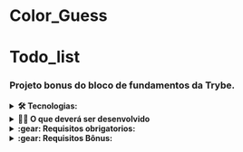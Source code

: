 # Color_Guess

# Todo_list

### Projeto bonus do bloco de fundamentos da Trybe.

<details>
<summary><strong>🛠  Tecnologias:</strong></summary>
- HTML<br>
- CSS<br>
- JavaScript<br>
</details>

<details>
  <summary><strong>👨‍💻 O que deverá ser desenvolvido</strong></summary><br />

- Será desenvolvida uma aplicação utilizando JavaScript, HTML5 e CSS3.

- Nesta aplicação deverá ser possível jogar um jogo de adivinhação de cores onde:
  - Dentro de uma possibilidade de cores o jogador deverá tentar adivinhar qual cor foi aleatoriamente selecionada como a cor certa;
  - A paleta de cores deve ser apresentada por círculos coloridos;
  - Deverá existir um botão para iniciar e reiniciar o jogo;
  - Ao selecionar uma cor um texto deverá informar se você acertou ou não a cor correta.

💡Veja o exemplo a seguir de como o projeto pode se parecer depois de pronto. Lembre-se que você pode <s>e deve</s> ir além para deixar o projeto com a sua cara e impressionar à todos!

  ![exemplo de guess color](https://github.com/tryber/sd-023-a-project-color-guess/blob/main/guess-the-color.gif?raw=true)

</details>

<details>
<summary><strong>:gear: Requisitos obrigatorios:</strong></summary>
:white_check_mark: 1 - Adicione no seu site um título com o nome do seu jogo<br>
:white_check_mark: 2 - Adicione um texto com o código RGB a ser adivinhado<br>
:white_check_mark: 3 - Adicione à página opções de cores para serem adivinhadas<br>
:white_check_mark: 4 - Adicione cores nas bolas, elas devem ser geradas dinamicamente<br>
:white_check_mark: 5 - Ao clicar em um círculo colorido, deve ser mostrado um texto indicando se está correto<br>
:white_check_mark: 6 - Crie um botão para iniciar/reiniciar o jogo<br>
</details>

<details>
<summary><strong>:gear: Requisitos Bônus:</strong></summary>
:white_check_mark: 7 - Crie um placar que incremente 3 pontos para cada acerto no jogo<br>
</details>
